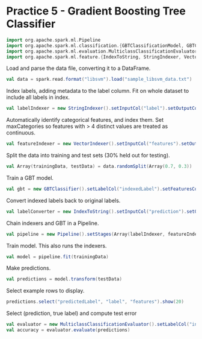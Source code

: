 # Practice 5 - Gradient Boosting Tree Classifier


``` scala
import org.apache.spark.ml.Pipeline
import org.apache.spark.ml.classification.{GBTClassificationModel, GBTClassifier}
import org.apache.spark.ml.evaluation.MulticlassClassificationEvaluator
import org.apache.spark.ml.feature.{IndexToString, StringIndexer, VectorIndexer}
```

Load and parse the data file, converting it to a DataFrame.
``` scala
val data = spark.read.format("libsvm").load("sample_libsvm_data.txt")
```

Index labels, adding metadata to the label column.
Fit on whole dataset to include all labels in index.
``` scala
val labelIndexer = new StringIndexer().setInputCol("label").setOutputCol("indexedLabel").fit(data)
``` 


Automatically identify categorical features, and index them.
Set maxCategories so features with > 4 distinct values are treated as continuous.
``` scala
val featureIndexer = new VectorIndexer().setInputCol("features").setOutputCol("indexedFeatures").setMaxCategories(4).fit(data)
```

Split the data into training and test sets (30% held out for testing).
``` scala
val Array(trainingData, testData) = data.randomSplit(Array(0.7, 0.3))
```

Train a GBT model.
``` scala
val gbt = new GBTClassifier().setLabelCol("indexedLabel").setFeaturesCol("indexedFeatures").setMaxIter(10).setFeatureSubsetStrategy("auto")
```

Convert indexed labels back to original labels.
``` scala
val labelConverter = new IndexToString().setInputCol("prediction").setOutputCol("predictedLabel").setLabels(labelIndexer.labels)
```

Chain indexers and GBT in a Pipeline.
``` scala
val pipeline = new Pipeline().setStages(Array(labelIndexer, featureIndexer, gbt, labelConverter))
```

Train model. This also runs the indexers.
``` scala
val model = pipeline.fit(trainingData)
```

Make predictions.
``` scala
val predictions = model.transform(testData)
```

Select example rows to display.
``` scala
predictions.select("predictedLabel", "label", "features").show(20)
```

Select (prediction, true label) and compute test error
``` scala
val evaluator = new MulticlassClassificationEvaluator().setLabelCol("indexedLabel").setPredictionCol("prediction").setMetricName("accuracy")
val accuracy = evaluator.evaluate(predictions)
